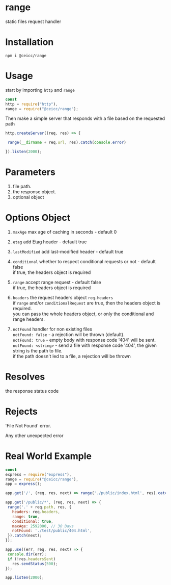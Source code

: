 # range
static files request handler

# Installation
```
npm i @ceicc/range
```

# Usage
start by importing `http` and `range`
```js
const
http = require("http"),
range = require("@ceicc/range");
```

Then make a simple server that responds with a file based on the requested path
 ```js
 http.createServer((req, res) => {

  range(__dirname + req.url, res).catch(console.error)

}).listen(2000);
 ```
 
 # Parameters
 1. file path.
 2. the response object.
 3. optional object

 # Options Object
 1. `maxAge` max age of caching in seconds - default 0
 
 2. `etag` add Etag header - default true
 
 3. `lastModified` add last-modified header - default true
 
 4. `conditional` whether to respect conditional requests or not - default false  
   if true, the headers object is required
 
 5. `range` accept range request - default false  
   if true, the headers object is required
 
 6. `headers` the request headers object `req.headers`  
   if `range` and/or `conditionalRequest` are true, then the headers object is required.  
   you can pass the whole headers object, or only the conditional and range headers.

 7. `notFound` handler for non existing files  
   `notFound: false` - a rejection will be thrown (default).  
   `notFound: true` - empty body with response code '404' will be sent.  
   `notFound: <string>` - send a file with response code '404', the given string is the path to file.  
      if the path doesn't led to a file, a rejection will be thrown

 # Resolves
 the response status code
 
 # Rejects
 'File Not Found' error.
 
 Any other unexpected error
 
 # Real World Example
 ```js
const
express = require("express"),
range = require("@ceicc/range"),
app = express();

app.get('/', (req, res, next) => range('./public/index.html', res).catch(next));

app.get('/public/*', (req, res, next) => {
  range('.' + req.path, res, {
    headers: req.headers,
    range: true,
    conditional: true,
    maxAge: 2592000, // 30 Days
    notFound: './test/public/404.html',
  }).catch(next);
});

app.use((err, req, res, next) => {
  console.dir(err);
  if (!res.headersSent)
    res.sendStatus(500);
});

app.listen(2000);
 ```
